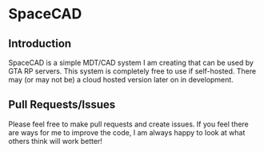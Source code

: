 # SpaceCAD

## Introduction

SpaceCAD is a simple MDT/CAD system I am creating that can be used by GTA RP servers. This system is completely free to use if self-hosted. There may (or may not be) a cloud hosted version later on in development.

## Pull Requests/Issues

Please feel free to make pull requests and create issues. If you feel there are ways for me to improve the code, I am always happy to look at what others think will work better!
